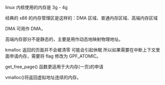 linux 内核使用的内存是 3g - 4g 

经典的 x86 的内存管理区是这样的：DMA 区域、普通内存区域、高端内存区域

DMA 可用作 DMA，

高端内存部分不是静态的，主要是用作动态地映射物理地址。  

kmalloc	返回的页面并不会被清零
		可能会引起休眠
		所以如果需要在中断上下文里面申请内存，需要将 flag 修改为 GPF_ATOMIC。


get_free_page() 函数更适用于大内存(一页)的申请


vmalloc()将返回虚拟地址连续的内存。
